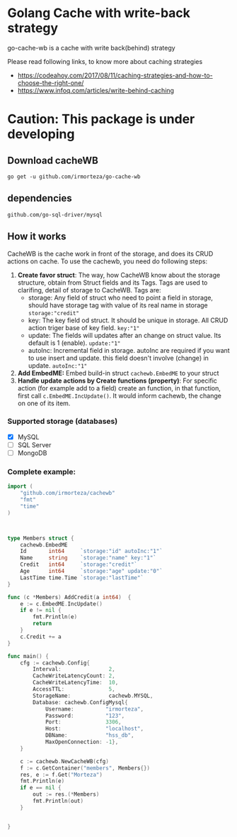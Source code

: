 
# Golang Cache with write-back strategy
go-cache-wb is a cache with write back(behind) strategy

Please read following links, to know more about caching strategies
- https://codeahoy.com/2017/08/11/caching-strategies-and-how-to-choose-the-right-one/
- https://www.infoq.com/articles/write-behind-caching

# Caution: This package is under developing

## Download cacheWB
```
go get -u github.com/irmorteza/go-cache-wb
```

## dependencies
```
github.com/go-sql-driver/mysql
```

## How it works
CacheWB is the cache work in front of the storage, and does its CRUD actions on cache. To use the cachewb, you need do following steps: 
1. **Create favor struct**: The way, how CacheWB know about the storage structure, obtain from Struct fields and its Tags. Tags are used to clarifing, detail of storage to CacheWB. Tags are:    
   - storage: Any field of struct who need to point a field in storage, should have storage tag with value of its real name in storage
      `storage:"credit"`
   - key: The key field od struct. It should be unique in storage. All CRUD action triger base of key field. `key:"1"`
   - update: The fields will updates after an change on struct value. Its default is 1 (enable). `update:"1"`
   - autoInc: Incremental field in storage. autoInc are required if you want to use insert and update. this field doesn't involve (change) in update. `autoInc:"1"`
2. **Add EmbedME:** Embed build-in struct `cachewb.EmbedME` to your struct  
3. **Handle update actions by Create functions (property)**: For specific action (for example add to a field) create an function, in that function, first call `c.EmbedME.IncUpdate()`. It would inform cachewb, the change on one of its item.


### Supported storage (databases) 
  - [x] MySQL  
  - [ ] SQL Server  
  - [ ] MongoDB  

### Complete example:
``` go
import (
	"github.com/irmorteza/cachewb"
	"fmt"
	"time"
)



type Members struct {
	cachewb.EmbedME
	Id       int64     `storage:"id" autoInc:"1"`
	Name     string    `storage:"name" key:"1"`
	Credit   int64     `storage:"credit"`
	Age      int64     `storage:"age" update:"0"`
	LastTime time.Time `storage:"lastTime"`
}

func (c *Members) AddCredit(a int64)  {
	e := c.EmbedME.IncUpdate()
	if e != nil {
		fmt.Println(e)
		return
	}
	c.Credit += a
}

func main() {
	cfg := cachewb.Config{
		Interval:               2,
		CacheWriteLatencyCount: 2,
		CacheWriteLatencyTime:  10,
		AccessTTL:              5,
		StorageName:            cachewb.MYSQL,
		Database: cachewb.ConfigMysql{
			Username:          "irmorteza",
			Password:          "123",
			Port:              3306,
			Host:              "localhost",
			DBName:            "hss_db",
			MaxOpenConnection: -1},
	}

	c := cachewb.NewCacheWB(cfg)
	f := c.GetContainer("members", Members{})
	res, e := f.Get("Morteza")
	fmt.Println(e)
	if e == nil {
		out := res.(*Members)
		fmt.Println(out)
	}


}
```
